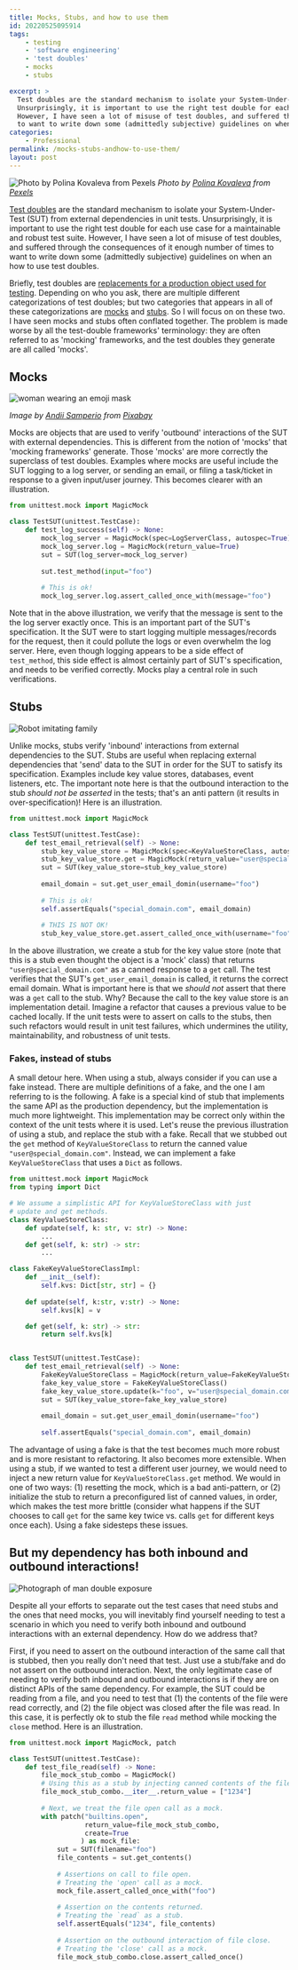```yaml
---
title: Mocks, Stubs, and how to use them
id: 20220525095914
tags:
    - testing
    - 'software engineering'
    - 'test doubles'
    - mocks
    - stubs

excerpt: >
  Test doubles are the standard mechanism to isolate your System-Under-Test (SUT) from external dependencies in unit tests.
  Unsurprisingly, it is important to use the right test double for each use case for a maintainable and robust test suite.
  However, I have seen a lot of misuse of test doubles, and suffered through the consequences of it enough number of times
  to want to write down some (admittedly subjective) guidelines on when an how to use test doubles. 
categories:
    - Professional
permalink: /mocks-stubs-andhow-to-use-them/
layout: post
---
```


![Photo by Polina Kovaleva from Pexels](/images/masquerade-masks.png)
_Photo by [Polina Kovaleva](https://www.pexels.com/@polina-kovaleva?utm_content=attributionCopyText&utm_medium=referral&utm_source=pexels) from [Pexels](https://www.pexels.com/photo/close-up-of-masquerade-masks-on-purple-background-8404608/?utm_content=attributionCopyText&utm_medium=referral&utm_source=pexels)_

[Test doubles](https://en.wikipedia.org/wiki/Test_double) are the standard mechanism to isolate your System-Under-Test (SUT) from external dependencies in unit tests. Unsurprisingly, it is important to use the right test double for each use case for a maintainable and robust test suite. However, I have seen a lot of misuse of test doubles, and suffered through the consequences of it enough number of times to want to write down some (admittedly subjective) guidelines on when an how to use test doubles. 

Briefly, test doubles are [replacements for a production object used for testing](https://martinfowler.com/bliki/TestDouble.html). Depending on who you ask, there are multiple different categorizations of test doubles; but two categories that appears in all of these categorizations are [mocks](https://en.wikipedia.org/wiki/Mock_object) and [stubs](https://en.wikipedia.org/wiki/Test_stub). So I will focus on on these two. I have seen mocks and stubs often conflated together. The problem is made worse by all the test-double frameworks' terminology: they are often referred to as 'mocking' frameworks, and the test doubles they generate are all called 'mocks'. 

## Mocks

![woman wearing an emoji mask](/images/woman-wearing-emoji-mask.jpg)

_Image by [Andii Samperio](https://pixabay.com/users/5697702-5697702/?utm_source=link-attribution&amp;utm_medium=referral&amp;utm_campaign=image&amp;utm_content=2428737) from [Pixabay](https://pixabay.com/?utm_source=link-attribution&amp;utm_medium=referral&amp;utm_campaign=image&amp;utm_content=2428737)_


Mocks are objects that are used to verify 'outbound' interactions of the SUT with external dependencies. This is different from the notion of 'mocks' that 'mocking frameworks' generate. Those 'mocks' are more correctly the superclass of test doubles.
Examples where mocks are useful include the SUT logging to a log server, or sending an email, or filing a task/ticket in response to a given input/user journey. This becomes clearer with an illustration.

```python
from unittest.mock import MagicMock

class TestSUT(unittest.TestCase):
    def test_log_success(self) -> None:
        mock_log_server = MagicMock(spec=LogServerClass, autospec=True)
        mock_log_server.log = MagicMock(return_value=True)
        sut = SUT(log_server=mock_log_server)
        
        sut.test_method(input="foo")
        
        # This is ok!
        mock_log_server.log.assert_called_once_with(message="foo")

```

Note that in the above illustration, we verify that the message is sent to the the log server exactly once. This is an important part of the SUT's specification. It the SUT were to start logging multiple messages/records for the request, then it could pollute the logs or even overwhelm the log server. Here, even though logging appears to be a side effect of `test_method`, this side effect is almost certainly part of SUT's specification, and needs to be verified correctly. Mocks play a central role in such verifications.

## Stubs

![Robot imitating family](/images/robot-imitating-family.jpg)

Unlike mocks, stubs verify 'inbound' interactions from external dependencies to the SUT. Stubs are useful when replacing external dependencies that 'send' data to the SUT in order for the SUT to satisfy its specification. Examples include key value stores, databases, event listeners, etc. The important note here is that the outbound interaction to the stub _should not be asserted_ in the tests; that's an anti pattern (it results in over-specification)! Here is an illustration.

```python
from unittest.mock import MagicMock

class TestSUT(unittest.TestCase):
    def test_email_retrieval(self) -> None:
        stub_key_value_store = MagicMock(spec=KeyValueStoreClass, autospec=True)
        stub_key_value_store.get = MagicMock(return_value="user@special_domain.com")
        sut = SUT(key_value_store=stub_key_value_store)
        
        email_domain = sut.get_user_email_domin(username="foo")
        
        # This is ok!
        self.assertEquals("special_domain.com", email_domain)
        
        # THIS IS NOT OK!
        stub_key_value_store.get.assert_called_once_with(username="foo")

```
In the above illustration, we create a stub for the key value store (note that this is a stub even thought the object is a 'mock' class) that returns `"user@special_domain.com"` as a canned response to a `get` call. The test verifies that the SUT's `get_user_email_domain` is called, it returns the correct email domain. What is important here is that we _should not_ assert that there was a `get` call to the stub. Why? Because the call to the key value store is an implementation detail. Imagine a refactor that causes a previous value to be cached locally. If the unit tests were to assert on calls to the stubs, then such refactors would result in unit test failures, which undermines the utility, maintainability, and robustness of unit tests.

### Fakes, instead of stubs

A small detour here. When using a stub, always consider if you can use a fake instead. There are multiple definitions of a fake, and the one I am referring to is the following. A fake is a special kind of stub that implements the same API as the production dependency, but the implementation is much more lightweight. This implementation may be correct only within the context of the unit tests where it is used. Let's reuse the previous illustration of using a stub, and replace the stub with a fake. Recall that we stubbed out the `get` method of `KeyValueStoreClass` to return the canned value `"user@special_domain.com"`. Instead, we can implement a fake `KeyValueStoreClass` that uses a `Dict` as follows.

```python
from unittest.mock import MagicMock
from typing import Dict

# We assume a simplistic API for KeyValueStoreClass with just
# update and get methods.
class KeyValueStoreClass:
    def update(self, k: str, v: str) -> None:
        ...
    def get(self, k: str) -> str:
        ...

class FakeKeyValueStoreClassImpl:
    def __init__(self):
        self.kvs: Dict[str, str] = {}
    
    def update(self, k:str, v:str) -> None:
        self.kvs[k] = v

    def get(self, k: str) -> str:
        return self.kvs[k]


class TestSUT(unittest.TestCase):
    def test_email_retrieval(self) -> None:
        FakeKeyValueStoreClass = MagicMock(return_value=FakeKeyValueStoreClassImpl())
        fake_key_value_store = FakeKeyValueStoreClass()
        fake_key_value_store.update(k="foo", v="user@special_domain.com")
        sut = SUT(key_value_store=fake_key_value_store)
        
        email_domain = sut.get_user_email_domin(username="foo")
        
        self.assertEquals("special_domain.com", email_domain)
```

The advantage of using a fake is that the test becomes much more robust and is more resistant to refactoring. It also becomes more extensible. When using a stub, if we wanted to test a different user journey, we would need to inject a new return value for `KeyValueStoreClass.get` method. We would in one of two ways:  (1) resetting the mock, which is a bad anti-pattern, or (2) initialize the stub to return a preconfigured list of canned values, in order, which makes the test more brittle (consider what happens if the SUT chooses to call `get` for the same key twice vs. calls `get` for different keys once each). Using a fake sidesteps these issues.

## But my dependency has both inbound and outbound interactions!

![Photograph of man double exposure](/images/man-double-exposed-photo.jpg)

Despite all your efforts to separate out the test cases that need stubs and the ones that need mocks, you will inevitably find yourself needing to test a scenario in which you need to verify both inbound and outbound interactions with an external dependency. How do we address that? 

First, if you need to assert on the outbound interaction of the same call that is stubbed, then you really don't need that test. Just use a stub/fake and do not assert on the outbound interaction. Next, the only legitimate case of needing to verify both inbound and outbound interactions is if they are on distinct APIs of the same dependency. For example, the SUT could be reading from a file, and you need to test that (1) the contents of the file were read correctly, and (2) the file object was closed after the file was read. In this case, it is perfectly ok to stub the file `read` method while mocking the `close` method. Here is an illustration.
```python
from unittest.mock import MagicMock, patch

class TestSUT(unittest.TestCase):
    def test_file_read(self) -> None:
        file_mock_stub_combo = MagicMock()
        # Using this as a stub by injecting canned contents of the file
        file_mock_stub_combo.__iter__.return_value = ["1234"]
        
        # Next, we treat the file open call as a mock.
        with patch("builtins.open",
                   return_value=file_mock_stub_combo, 
                   create=True
                  ) as mock_file:
            sut = SUT(filename="foo")
            file_contents = sut.get_contents()
            
            # Assertions on call to file open.
            # Treating the 'open' call as a mock.
            mock_file.assert_called_once_with("foo")
        
            # Assertion on the contents returned.
            # Treating the `read` as a stub.
            self.assertEquals("1234", file_contents)
        
            # Assertion on the outbound interaction of file close.
            # Treating the 'close' call as a mock.
            file_mock_stub_combo.close.assert_called_once()
```

